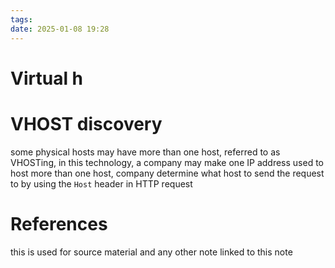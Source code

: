 ```yaml
---
tags: 
date: 2025-01-08 19:28
---
```

# Virtual h
# VHOST discovery
some physical hosts may have more than one host, referred to as VHOSTing, in this technology, a company may make one IP address used to host more than one host, company determine what host to send the request to by using the `Host` header in HTTP request




# References
this is used for source material and any other note linked to this note

